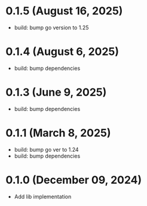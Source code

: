 # 0.1.5 (August 16, 2025)

* build: bump go version to 1.25


# 0.1.4 (August 6, 2025)

* build: bump dependencies

# 0.1.3 (June 9, 2025)

* build: bump dependencies

# 0.1.1 (March 8, 2025)

* build: bump go ver to 1.24
* build: bump dependencies

# 0.1.0 (December 09, 2024)

* Add lib implementation